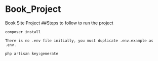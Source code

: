 # Book_Project
Book Site Project
##Steps to follow to run the project
```
composer install
```

```
There is no .env file initially, you must duplicate .env.example as .env.
```

```
php artisan key:generate
```
